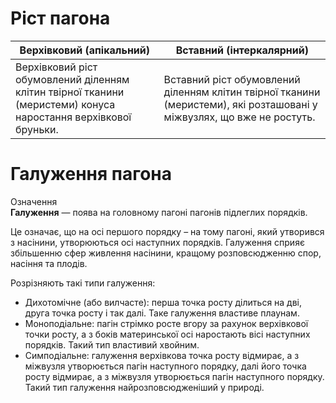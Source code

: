 
# Рiст пагона
| Верхiвковий (апiкальний) | Вставний (iнтеркалярний) |
| -- | -- |
| Верхiвковий рiст обумовлений дiленням клiтин твiрної тканини (меристеми) конуса наростання верхiвкової бруньки. | Вставний рiст обумовлений дiленням клiтин твiрної тканини (меристеми), якi розташованi у мiжвузлях, що вже не ростуть.|

# Галуження пагона


<div class="eoz-wrap">
<span class="eoz">Означення</span>
<div class="eoz-text">
<b>Галуження</b> — поява на головному пагонi пагонiв пiдлеглих порядкiв.
</div>
</div>

Це означає, що на осi першого порядку – на тому пагонi, який утворився з насiнини, утворюються осi наступних порядкiв. Галуження сприяє збiльшенню сфер живлення насiнини, кращому розповсюдженню спор, насiння та плодiв.

Розрiзняють такi типи галуження:

* <span class="p1">Дихотомiчне</span> (або вилчасте): перша точка росту дiлиться на двi, друга точка росту i так далi. Таке галуження властиве плаунам.
* <span class="p1">Моноподiальне</span>: пагiн стрiмко росте вгору за рахунок верхiвкової точки росту, а з бокiв материнської осi наростають вiсi наступних порядкiв. Такий тип властивий хвойним.
* <span class="p1">Симподiальне</span>: галуження верхiвкова точка росту вiдмирає, а з мiжвузля утворюється пагiн наступного порядку, далi його точка росту вiдмирає, а з мiжвузля утворюється пагiн наступного порядку. Такий тип галуження найрозповсюдженiший у природi. 
